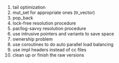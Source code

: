 1. tail optimization
2. mut\_set for appropriate ones (tr\_vector)
3. pop\_back
4. lock-free resolution procedure
5. par/log-savvy resolution procedure
6. use intrusive pointers and variants to save space
7. ownership problem
8. use coroutines to do auto parallel load balancing
9. use impl headers instead of cc files
10. clean up or finish the raw versions
